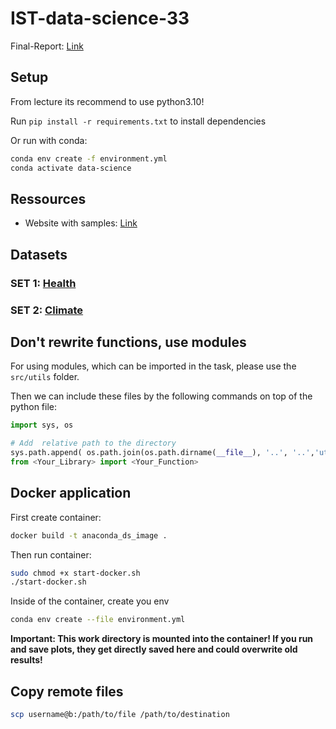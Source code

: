 # IST-data-science-33

Final-Report: [Link](https://www.overleaf.com/1932411886vvfcqbrbrcfq)

## Setup

From lecture its recommend to use python3.10!

Run `pip install -r requirements.txt` to install dependencies

Or run with conda: 

```bash
conda env create -f environment.yml
conda activate data-science
```

## Ressources

- Website with samples: [Link](http://web.ist.utl.pt/~claudia.antunes/DSLabs/)

## Datasets

### SET 1: [Health](https://www.kaggle.com/datasets/brandao/diabetes)

### SET 2: [Climate](https://www.kaggle.com/datasets/cdminix/us-drought-meteorological-data)

## Don't rewrite functions, use modules

For using modules, which can be imported in the task, please use the `src/utils` folder.

Then we can include these files by the following commands on top of the python file:

```python
import sys, os

# Add  relative path to the directory
sys.path.append( os.path.join(os.path.dirname(__file__), '..', '..','utils') )
from <Your_Library> import <Your_Function>
```

## Docker application

First create container: 

```bash 
docker build -t anaconda_ds_image .
```

Then run container:

```bash 
sudo chmod +x start-docker.sh
./start-docker.sh
```

Inside of the container, create you env
```bash 
conda env create --file environment.yml
```

__Important: This work directory is mounted into the container! If you run and save plots, they get directly saved here and could overwrite old results!__

## Copy remote files

```bash 
scp username@b:/path/to/file /path/to/destination
```